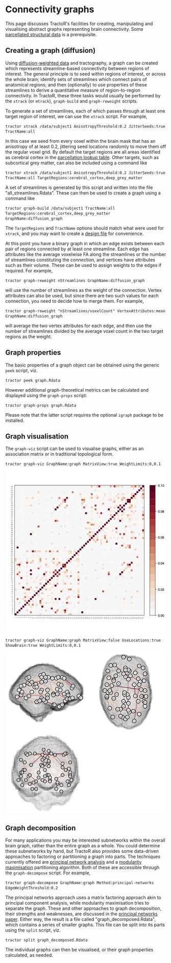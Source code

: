 # Connectivity graphs

This page discusses TractoR's facilities for creating, manipulating and visualising abstract graphs representing brain connectivity. Some [parcellated structural data](structural.html) is a prerequisite.

## Creating a graph (diffusion)

Using [diffusion-weighted data](diffusion-processing.html) and tractography, a graph can be created which represents streamline-based connectivity between regions of interest. The general principle is to seed within regions of interest, or across the whole brain; identify sets of streamlines which connect pairs of anatomical regions; and then (optionally) to use properties of these streamlines to derive a quantitative measure of region-to-region connectivity. In TractoR, these three tasks would usually be performed by the `xtrack` (or `mtrack`), `graph-build` and `graph-reweight` scripts.

To generate a set of streamlines, each of which passes through at least one target region of interest, we can use the `xtrack` script. For example,

    tractor xtrack /data/subject1 AnisotropyThreshold:0.2 JitterSeeds:true TractName:all

In this case we seed from every voxel within the brain mask that has an anisotropy of at least 0.2, jittering seed locations randomly to move them off the regular voxel grid. By default the target regions are all areas identified as cerebral cortex in the [parcellation lookup table](structural.html). Other targets, such as subcortical grey matter, can also be included using a command like

    tractor xtrack /data/subject1 AnisotropyThreshold:0.2 JitterSeeds:true TractName:all TargetRegions:cerebral_cortex,deep_grey_matter

A set of streamlines is generated by this script and written into the file "all_streamlines.Rdata". These can then be used to create a graph using a command like

    tractor graph-build /data/subject1 TractName:all TargetRegions:cerebral_cortex,deep_grey_matter GraphName:diffusion_graph

The `TargetRegions` and `TractName` options should match what were used for `xtrack`, and you may want to create a [design file](HNT-tutorial.html#using-a-design-file) for convenience.

At this point you have a binary graph in which an edge exists between each pair of regions connected by at least one streamline. Each edge has attributes like the average voxelwise FA along the streamlines or the number of streamlines constituting the connection, and vertices have attributes such as their volume. These can be used to assign weights to the edges if required. For example,

    tractor graph-reweight nStreamlines GraphName:diffusion_graph

will use the number of streamlines as the weight of the connection. Vertex attributes can also be used, but since there are two such values for each connection, you need to decide how to merge them. For example,

    tractor graph-reweight "nStreamlines/voxelCount" VertexAttributes:mean GraphName:diffusion_graph

will average the two vertex attributes for each edge, and then use the number of streamlines divided by the average voxel count in the two target regions as the weight.

## Graph properties

The basic properties of a graph object can be obtained using the generic `peek` script, viz.

    tractor peek graph.Rdata

However additional graph-theoretical metrics can be calculated and displayed using the `graph-props` script:

    tractor graph-props graph.Rdata

Please note that the latter script requires the optional `igraph` package to be installed.

## Graph visualisation

The `graph-viz` script can be used to visualise graphs, either as an association matrix or in traditional topological form.

    tractor graph-viz GraphName:graph MatrixView:true WeightLimits:0,0.1

![Graph shown as association matrix](graph-matrix.png)

    tractor graph-viz GraphName:graph MatrixView:false UseLocations:true ShowBrain:true WeightLimits:0,0.1

![Graph shown topologically on brain](graph-brain.png)

## Graph decomposition

For many applications you may be interested subnetworks within the overall brain graph, rather than the entire graph as a whole. You could determine these subnetworks by hand, but TractoR also provides some data-driven approaches to factoring or partitioning a graph into parts. The techniques currently offered are [principal network analysis](http://dx.doi.org/10.1371/journal.pone.0060997) and a [modularity maximisation](http://dx.doi.org/10.1073/pnas.0601602103) partitioning algorithm. Both of these are accessible through the `graph-decompose` script. For example,

    tractor graph-decompose GraphName:graph Method:principal-networks EdgeWeightThreshold:0.2

The principal networks approach uses a matrix factoring approach akin to principal component analysis, while modularity maximisation tries to separate the graph. These and other approaches to graph decomposition, their strengths and weaknesses, are discussed in the [principal networks paper](http://dx.doi.org/10.1371/journal.pone.0060997). Either way, the result is a file called "graph_decomposed.Rdata", which contains a series of smaller graphs. This file can be split into its parts using the `split` script, viz.

    tractor split graph_decomposed.Rdata

The individual graphs can then be visualised, or their graph properties calculated, as needed.
